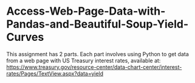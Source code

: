 # Access-Web-Page-Data-with-Pandas-and-Beautiful-Soup-Yield-Curves
This assignment has 2 parts. Each part involves using Python to get data from a web page with US Treasury interest rates, available at: https://www.treasury.gov/resource-center/data-chart-center/interest-rates/Pages/TextView.aspx?data=yield

